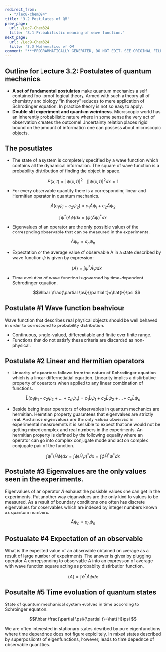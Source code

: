 ```yaml
---
redirect_from:
  - "/lec8-chem324"
title: '3.2 Postulates of QM'
prev_page:
  url: /Lec7-Chem324
  title: '3.1 Probabilistic meaning of wave function.'
next_page:
  url: /Lec9-Chem324
  title: '3.3 Mathematics of QM'
comment: "***PROGRAMMATICALLY GENERATED, DO NOT EDIT. SEE ORIGINAL FILES IN /content***"
---
```



## Outline for Lecture 3.2: Postulates of quantum mechanics.  

- **A set of fundamental postulates** make quantum mechanics a self contained fool-proof logical theory. Armed with such a theory all of chemistry and biology “in theory” reduces to mere application of Schrodinger equation. In practice theory is not so easy to apply. 
- **Double slit experiment and quantum weirdness**. Microscopic world has an inherently probabilistic nature where in some sense the very act of observation creates the outcome! Uncertainty relation places rigid bound on the amount of information one can possess about microscopic objects.



## The posutlates

- The state of a system is completely specified by a wave function which contains all the dynamical information. The square of wave function is a probability distribution of finding the object in space.

$$P(x,t)=|\psi(x,t)|^2 \,\,\,   \,\,\, \int |\psi(x,t)|^2 dx=1 $$



- For every observable quantity there is a corresponding linear and Hermitian operator in quantum mechanics.

$$\hat{A} (c_1 \psi_i+c_2 \psi_2) =  c_1 \hat{A}\psi_i+c_2 \hat{A}\psi_2$$

$$\int \psi^* (\hat{A}\phi) dx = \int \phi (\hat{A} \psi)^* dx$$



- Eigenvalues of an operator are the only possible values of the correspnding observable that can be measured in the experiments. 

$$\hat{A}\psi_n =a_n \psi_n $$



- Expectation or the average value of observable A in a state described by wave 
  function $\psi$ is given by expression:

  $$\langle A \rangle = \int \psi^* \hat{A}\psi dx $$
  
  
  
- Time evolution of wave function is governed by time-dependent Schrodinger equation.

  $$i\hbar \frac{\partial \psi}{\partial t}=\hat{H}\psi $$



## Postulate #1 Wave function beahviour

Wave function that describes real physical objects should be well behaved in order to correspond to probability distribution.

- Continuous, single-valued, differentiable and finite over finite range. 
- Functions that do not satisfy these criteria are discarded as non-physical.  





## Postulate #2  Linear and Hermitian operators

- Linearity of opeartors follows from the nature of Schrodinger equation which is a linear differnetiatial equation. Linearity implies a distirbutive property of opeartors when applied to any linear combination of functions. 

$$\hat{L} (c_1\psi_1+c_2\psi_2+...+c_n\psi_n)=c_1\hat{L} \psi_1+c_2\hat{L}\psi_2+...+c_n\hat{L}\psi_n $$



- Beside being linear operators of observables in quantum mechanics are hermitian. Hermtian property guarantees that eigenvalues are strictly real. And since eigenvalues are the only values observed in experimental measruemnts it is sensible to expect that one would not be getting mixed complex and real numbers in the experiments. An hermitian property is defined by the following equality where an  operator can go into complex conjugate mode and act on complex conjugate pair of the function. 

$$\int \psi^* (\hat{H} \phi) dx = \int \phi (\hat{H} \psi)^* dx =\int \phi \hat{H}^* \psi^* dx $$



## Postulate #3 Eigenvalues are the only values seen in the experiments. 

Eigenvalues of an operator $\hat{A}$ exhaust the posisble values one can get in the experiments. Put another way eiganvalues are the only kind fo values to be measured. As a result of boundary conditions one often has discrete eigenvalues for observables which are indexed by integer numbers known as quantum numbers. 

$$\hat{A}\psi_n = a_n\psi_n $$



## Postualate #4 Expectation of an observable

What is the expected value of an abservable obtained  on average as a result of large number of expeirments. The answer is given by plugging operator $\hat{A}$ correpsonding to observable A into an expression of average with wave function square acting as probabilty distirbution function.  

$$\langle A \rangle =\int \psi^* \hat{A}\psi dx $$



## Posutalte #5 Time evoluation of quantum states

 State of quantum mechanical system evolves in time according to Schroinger equation.

$$i\hbar \frac{\partial \psi}{\partial t}=\hat{H}\psi $$

We are often interested in stationary states desribed by pure eigenfunctions where time dependnce does not figure explciitely. In mixed states described by superposiionts of eigenfunctions, however, leads to time depednce of observable quantities.  

 